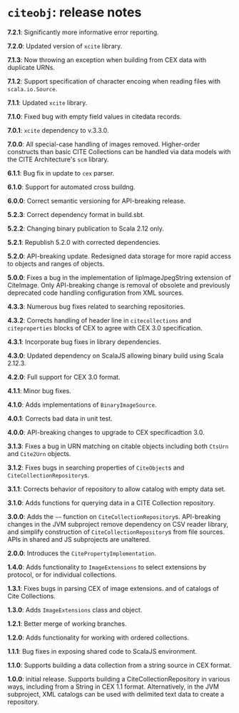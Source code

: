 # `citeobj`: release notes

**7.2.1**:  Significantly more informative error reporting.

**7.2.0**:  Updated version of `xcite` library.

**7.1.3**: Now throwing an exception when building from CEX data with duplicate URNs.

**7.1.2**:  Support specification of character encoing when reading files with `scala.io.Source`.


**7.1.1**: Updated `xcite` library.


**7.1.0**: Fixed bug with empty field values in citedata records.

**7.0.1**: `xcite` dependency to v.3.3.0.

**7.0.0**: All special-case handling of images removed.  Higher-order constructs than basic CITE Collections can be handled via data models with the CITE Architecture's `scm` library.

**6.1.1**: Bug fix in update to `cex` parser.

**6.1.0**:  Support for automated cross buildng.

**6.0.0**:  Correct semantic versioning for API-breaking release.

**5.2.3**: Correct dependency format in build.sbt.

**5.2.2**: Changing binary publication to Scala 2.12 only.

**5.2.1**: Republish 5.2.0 with corrected dependencies.

**5.2.0**: API-breaking update. Redesigned data storage for more rapid access to objects and ranges of objects.

**5.0.0**: Fixes a bug in the implementation of IipImageJpegString extension of CiteImage.  Only API-breaking change is removal of obsolete and previously deprecated code handling configuration from XML sources.

**4.3.3**: Numerous bug fixes related to searching repositories.

**4.3.2**: Corrects handling of header line in `citecollections` and `citeproperties` blocks of CEX to agree with CEX 3.0 specification.

**4.3.1**: Incorporate bug fixes in library dependencies.

**4.3.0**: Updated dependency on ScalaJS allowing binary build using Scala 2.12.3.

**4.2.0**: Full support for CEX 3.0 format.

**4.1.1**: Minor bug fixes.

**4.1.0**: Adds  implementations of `BinaryImageSource`.

**4.0.1**: Corrects bad data in unit test.

**4.0.0**:  API-breaking changes to upgrade to CEX specificadtion 3.0.

**3.1.3**: Fixes a bug in URN matching on citable objects including both `CtsUrn` and `Cite2Urn` objects.

**3.1.2**: Fixes bugs in searching properties of `CiteObject`s and `CiteCollectionRepository`s.

**3.1.1**: Corrects behavior of repository to allow catalog with empty data set.

**3.1.0**: Adds functions for querying data in a CITE Collection repository.


**3.0.0**:  Adds the `~~` function on `CiteCollectionRepository`s.  API-breaking changes in the JVM subproject remove dependency on CSV reader library, and simplify construction of `CiteCollectionRepository`s from file sources.  APIs in shared and JS subprojects are unaltered.

**2.0.0**: Introduces the `CitePropertyImplementation`.

**1.4.0**: Adds functionality to `ImageExtensions` to select extensions by protocol, or for individual collections.

**1.3.1**:  Fixes bugs in parsing CEX of image extensions. and of catalogs of Cite Collections.

**1.3.0**:  Adds `ImageExtensions` class and object.

**1.2.1**:  Better merge of working branches.

**1.2.0**: Adds functionality for working with ordered collections.

**1.1.1**: Bug fixes in exposing shared code to ScalaJS environment.

**1.1.0**: Supports building a data collection from a string source in CEX format.

**1.0.0**: initial release.  Supports building a CiteCollectionRepository in various ways, including from a String in CEX 1.1 format.  Alternatively, in the JVM subproject, XML catalogs can be used with delimited text data to create a repository.
